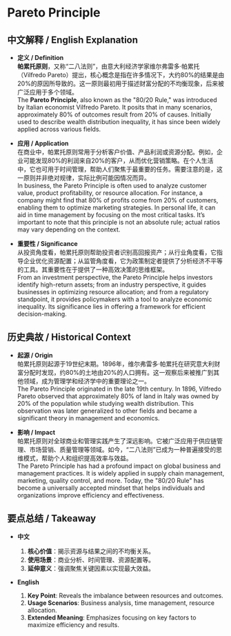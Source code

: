 # Pareto Principle

## 中文解释 / English Explanation

* **定义 / Definition**  
  **帕累托原则**，又称“二八法则”，由意大利经济学家维尔弗雷多·帕累托（Vilfredo Pareto）提出，核心概念是指在许多情况下，大约80%的结果是由20%的原因所导致的。这一原则最初用于描述财富分配的不均衡现象，后来被广泛应用于多个领域。  
  The **Pareto Principle**, also known as the "80/20 Rule," was introduced by Italian economist Vilfredo Pareto. It posits that in many scenarios, approximately 80% of outcomes result from 20% of causes. Initially used to describe wealth distribution inequality, it has since been widely applied across various fields.

* **应用 / Application**  
  在商业中，帕累托原则常用于分析客户价值、产品利润或资源分配。例如，企业可能发现80%的利润来自20%的客户，从而优化营销策略。在个人生活中，它也可用于时间管理，帮助人们聚焦于最重要的任务。需要注意的是，这一原则并非绝对规律，实际比例可能因情况而异。  
  In business, the Pareto Principle is often used to analyze customer value, product profitability, or resource allocation. For instance, a company might find that 80% of profits come from 20% of customers, enabling them to optimize marketing strategies. In personal life, it can aid in time management by focusing on the most critical tasks. It’s important to note that this principle is not an absolute rule; actual ratios may vary depending on the context.

* **重要性 / Significance**  
  从投资角度看，帕累托原则帮助投资者识别高回报资产；从行业角度看，它指导企业优化资源配置；从监管角度看，它为政策制定者提供了分析经济不平等的工具。其重要性在于提供了一种高效决策的思维框架。  
  From an investment perspective, the Pareto Principle helps investors identify high-return assets; from an industry perspective, it guides businesses in optimizing resource allocation; and from a regulatory standpoint, it provides policymakers with a tool to analyze economic inequality. Its significance lies in offering a framework for efficient decision-making.

## 历史典故 / Historical Context

* **起源 / Origin**  
  帕累托原则起源于19世纪末期。1896年，维尔弗雷多·帕累托在研究意大利财富分配时发现，约80%的土地由20%的人口拥有。这一观察后来被推广到其他领域，成为管理学和经济学中的重要理论之一。  
  The Pareto Principle originated in the late 19th century. In 1896, Vilfredo Pareto observed that approximately 80% of land in Italy was owned by 20% of the population while studying wealth distribution. This observation was later generalized to other fields and became a significant theory in management and economics.

* **影响 / Impact**  
  帕累托原则对全球商业和管理实践产生了深远影响。它被广泛应用于供应链管理、市场营销、质量管理等领域。如今，“二八法则”已成为一种普遍接受的思维模式，帮助个人和组织提高效率与效益。  
  The Pareto Principle has had a profound impact on global business and management practices. It is widely applied in supply chain management, marketing, quality control, and more. Today, the "80/20 Rule" has become a universally accepted mindset that helps individuals and organizations improve efficiency and effectiveness.

## 要点总结 / Takeaway

* **中文**  
  1. **核心价值**：揭示资源与结果之间的不均衡关系。
  2. **使用场景**：商业分析、时间管理、资源配置等。
  3. **延伸意义**：强调聚焦关键因素以实现最大效益。

* **English**  
  1. **Key Point**: Reveals the imbalance between resources and outcomes.
  2. **Usage Scenarios**: Business analysis, time management, resource allocation.
  3. **Extended Meaning**: Emphasizes focusing on key factors to maximize efficiency and results.